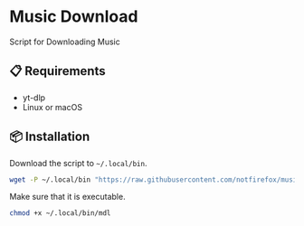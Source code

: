 # Music Download
Script for Downloading Music

## :clipboard: Requirements 
- yt-dlp
- Linux or macOS

## :package: Installation
Download the script to `~/.local/bin`.
```sh
wget -P ~/.local/bin "https://raw.githubusercontent.com/notfirefox/music-download/main/mdl"
```

Make sure that it is executable.
```sh
chmod +x ~/.local/bin/mdl
```

